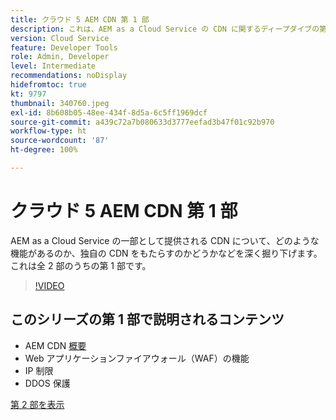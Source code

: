```yaml
---
title: クラウド 5 AEM CDN 第 1 部
description: これは、AEM as a Cloud Service の CDN に関するディープダイブの第 1 部です。
version: Cloud Service
feature: Developer Tools
role: Admin, Developer
level: Intermediate
recommendations: noDisplay
hidefromtoc: true
kt: 9797
thumbnail: 340760.jpeg
exl-id: 8b608b05-48ee-434f-8d5a-6c5ff1969dcf
source-git-commit: a439c72a7b080633d3777eefad3b47f01c92b970
workflow-type: ht
source-wordcount: '87'
ht-degree: 100%

---
```


# クラウド 5 AEM CDN 第 1 部

AEM as a Cloud Service の一部として提供される CDN について、どのような機能があるのか、独自の CDN をもたらすのかどうかなどを深く掘り下げます。これは全 2 部のうちの第 1 部です。

>[!VIDEO](https://video.tv.adobe.com/v/340760?quality=12&learn=on)

## このシリーズの第 1 部で説明されるコンテンツ

+ AEM CDN [概要](https://experienceleague.adobe.com/docs/experience-manager-cloud-service/content/implementing/content-delivery/cdn.html?lang=ja)
+ Web アプリケーションファイアウォール（WAF）の機能
+ IP 制限
+ DDOS 保護

[第 2 部を表示](cloud5-aem-cdn-part2.md)